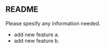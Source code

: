 README
----------

Please spesify any information needed.

- add new feature a.
- add new feature b.